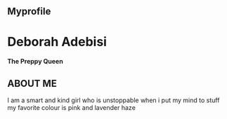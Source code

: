 ## Myprofile
  # Deborah Adebisi
  #### The Preppy Queen 
## ABOUT ME 
I am a smart and kind girl who is unstoppable when i put my mind to stuff  my favorite colour is pink and lavender haze
